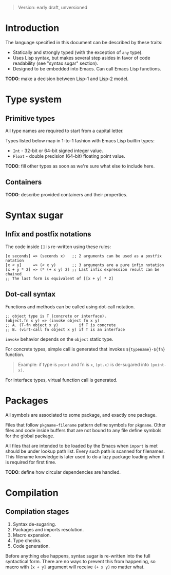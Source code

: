 > Version: early draft, unversioned

# Introduction

The language specified in this document can be described by these traits:

* Statically and strongly typed (with the exception of `any` type).
* Uses Lisp syntax, but makes several step asides in favor of code readability (see "syntax sugar" section).
* Designed to be embedded into Emacs. Can call Emacs Lisp functions.

**TODO**: make a decision between Lisp-1 and Lisp-2 model.

# Type system

## Primitive types

All type names are required to start from a capital letter.

Types listed below map in 1-to-1 fashion with Emacs Lisp builtin types:

* `Int` - 32-bit or 64-bit signed integer value.
* `Float` - double precision (64-bit) floating point value.

**TODO**: fill other types as soon as we're sure what else to include here.

## Containers

**TODO**: describe provided containers and their properties.

# Syntax sugar

## Infix and postfix notations

The code inside `[]` is re-written using these rules:

```elisp
[x seconds] => (seconds x)   ;; 2 arguments can be used as a postfix notation
[x < y]     => (< x y)       ;; 3 arguments are a pure infix notation
[x + y * 2] => (* (+ x y) 2) ;; Last infix expression result can be chained
;; The last form is equivalent of [[x + y] * 2]
```

## Dot-call syntax

Functions and methods can be called using dot-call notation.

```elisp
;; object type is T (concrete or interface).
(object.fn x y) => (invoke object fn x y)
;; A. (T-fn object x y)         if T is concrete
;; B. (virt-call fn object x y) if T is an interface
```

`invoke` behavior depends on the `object` static type.

For concrete types, simple call is generated that invokes `${typename}-${fn}` function.
> Example: if type is `point` and fn is `x`, `(pt.x)` is de-sugared into `(point-x)`.

For interface types, virtual function call is generated.

# Packages

All symbols are associated to some package, and exactly one package.

Files that follow `pkgname~filename` pattern define symbols for `pkgname`.
Other files and code inside buffers that are not bound to any file define
symbols for the global package.

All files that are intended to be loaded by the Emacs when `import` is met
should be under lookup path list. Every such path is scanned for filenames.
This filename knowledge is later used to do a lazy package loading when
it is required for first time.

**TODO**: define how circular dependencies are handled.

# Compilation

## Compilation stages

1. Syntax de-sugaring.
2. Packages and imports resolution.
3. Macro expansion.
4. Type checks.
5. Code generation.

Before anything else happens, syntax sugar is re-written into the full
syntactical form. There are no ways to prevent this from happening,
so macro with `[x + y]` argument will receive `(+ x y)` no matter what.
